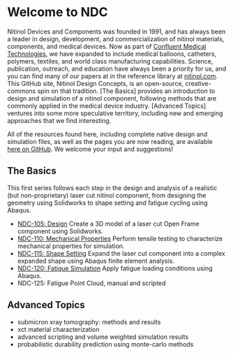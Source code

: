 Welcome to NDC
==============

Nitinol Devices and Components was founded in 1991, and has always been a leader in design, development, and commercialization of nitinol materials, components, and medical devices. Now as part of [Confluent Medical Technologies](https://confluentmedical.com), we have expanded to include medical balloons, catheters, polymers, textiles, and world class manufacturing capabilities. Science, publication, outreach, and education have always been a priority for us, and you can find many of our papers at in the reference library at [nitinol.com](https://nitinol.com). This GitHub site, Nitinol Design Concepts, is an open-source, creative-commons spin on that tradition. [The Basics] provides an introduction to design and simulation of a nitinol component, following methods that are commonly applied in the medical device industry. [Advanced Topics] ventures into some more speculative territory, including new and emerging approaches that we find interesting. 

All of the resources found here, including complete native design and simulation files, as well as the pages you are now reading, are available [here on GitHub](https://github.com/cbonsig/nitinol-design-concepts). We welcome your input and suggestions!

## The Basics

This first series follows each step in the design and analysis of a realistic (but non-proprietary) laser cut nitinol component, from designing the geometry using Solidworks to shape setting and fatigue cycling using Abaqus.

* [NDC-105: Design](105) Create a 3D model of a laser cut Open Frame component using Solidworks.
* [NDC-110: Mechanical Properties](110) Perform tensile testing to characterize mechanical properties for simulation.
* [NDC-115: Shape Setting](115) Expand the laser cut component into a complex expanded shape using Abaqus finite element analysis.
* [NDC-120: Fatigue Simulation](120) Apply fatigue loading conditions using Abaqus.
* NDC-125: Fatigue Point Cloud, manual and scripted

## Advanced Topics

* submicron xray tomography: methods and results
* xct material characterization
* advanced scripting and volume weighted simulation results
* probabilistic durability prediction using monte-carlo methods

